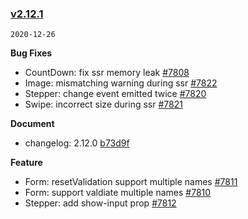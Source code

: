 ### [v2.12.1](https://github.com/youzan/vant/compare/v2.12.0...v2.12.1)

`2020-12-26`

**Bug Fixes**

- CountDown: fix ssr memory leak [#7808](https://github.com/youzan/vant/issues/7808)
- Image: mismatching warning during ssr [#7822](https://github.com/youzan/vant/issues/7822)
- Stepper: change event emitted twice [#7820](https://github.com/youzan/vant/issues/7820)
- Swipe: incorrect size during ssr [#7821](https://github.com/youzan/vant/issues/7821)

**Document**

- changelog: 2.12.0 [b73d9f](https://github.com/youzan/vant/commit/b73d9f00a9a4a118369058455d7086ef5cd291b0)

**Feature**

- Form: resetValidation support multiple names [#7811](https://github.com/youzan/vant/issues/7811)
- Form: support valdiate multiple names [#7810](https://github.com/youzan/vant/issues/7810)
- Stepper: add show-input prop [#7812](https://github.com/youzan/vant/issues/7812)
